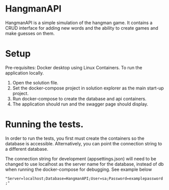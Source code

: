 # HangmanAPI
HangmanAPI is a simple simulation of the hangman game. It contains a CRUD interface for adding new words and the ability to create games and make guesses on them.

# Setup
Pre-requisites: Docker desktop using Linux Containers.
To run the application locally.

1. Open the solution file.
2. Set the docker-compose project in solution explorer as the main start-up project.
3. Run docker-compose to create the database and api containers.
4. The application should run and the swagger page should display.

# Running the tests.
In order to run the tests, you first must create the containers so the database is accessible. Alternatively, you can point the connection string to a different database.

The connection string for development (appsettings.json) will need to be changed to use localhost as the server name for the database, instead of db when running the docker-compose for debugging. See example below

`"Server=localhost;Database=HangmanAPI;User=sa;Password=examplepassword;"`
